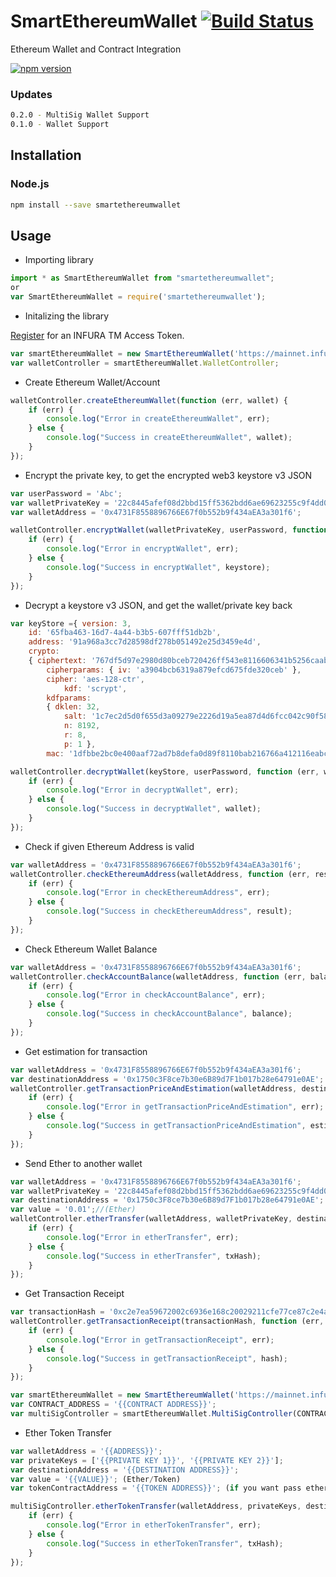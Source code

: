 # SmartEthereumWallet [![Build Status][travis-image]][travis-url]
Ethereum Wallet and Contract Integration

[![npm version](https://badge.fury.io/js/smartethereumwallet.svg)](https://badge.fury.io/js/smartethereumwallet)

### Updates

```bash
0.2.0 - MultiSig Wallet Support
0.1.0 - Wallet Support
```

## Installation

### Node.js

```bash
npm install --save smartethereumwallet
```

## Usage
- Importing library

```js
import * as SmartEthereumWallet from "smartethereumwallet";	
or
var SmartEthereumWallet = require('smartethereumwallet');
```

- Initalizing the library 


[Register](https://infura.io/signup) for an INFURA TM Access Token.

```js
var smartEthereumWallet = new SmartEthereumWallet('https://mainnet.infura.io/{{YOUR TOKEN}}');
var walletController = smartEthereumWallet.WalletController;
```


- Create Ethereum Wallet/Account 

```js
walletController.createEthereumWallet(function (err, wallet) {
    if (err) {
        console.log("Error in createEthereumWallet", err);
    } else {
        console.log("Success in createEthereumWallet", wallet);
    }
});
```


- Encrypt the private key, to get the encrypted web3 keystore v3 JSON

```js
var userPassword = 'Abc';
var walletPrivateKey = '22c8445afef08d2bbd15ff5362bdd6ae69623255c9f4dd0d29c316ee0754c222';
var walletAddress = '0x4731F8558896766E67f0b552b9f434aEA3a301f6';

walletController.encryptWallet(walletPrivateKey, userPassword, function (err, keystore) {
    if (err) {
        console.log("Error in encryptWallet", err);
    } else {
        console.log("Success in encryptWallet", keystore);
    }
});
```


- Decrypt a keystore v3 JSON, and get the wallet/private key back

```js
var keyStore ={ version: 3,
    id: '65fba463-16d7-4a44-b3b5-607fff51db2b',
    address: '91a968a3cc7d28598df278b051492e25d3459e4d',
    crypto:
    { ciphertext: '767df5d97e2980d80bceb720426ff543e8116606341b5256caab7eb71f3321ec',
        cipherparams: { iv: 'a3904bcb6319a879efcd675fde320ceb' },
        cipher: 'aes-128-ctr',
            kdf: 'scrypt',
        kdfparams:
        { dklen: 32,
            salt: '1c7ec2d5d0f655d3a09279e2226d19a5ea87d4d6fcc042c90f58cddbcbb2f2a0',
            n: 8192,
            r: 8,
            p: 1 },
        mac: '1dfbbe2bc0e400aaf72ad7b8defa0d89f8110bab216766a412116eabc68890a9' } };

walletController.decryptWallet(keyStore, userPassword, function (err, wallet) {
    if (err) {
        console.log("Error in decryptWallet", err);
    } else {
        console.log("Success in decryptWallet", wallet);
    }
});
```


- Check if given Ethereum Address is valid

```js
var walletAddress = '0x4731F8558896766E67f0b552b9f434aEA3a301f6';
walletController.checkEthereumAddress(walletAddress, function (err, result) {
    if (err) {
        console.log("Error in checkEthereumAddress", err);
    } else {
        console.log("Success in checkEthereumAddress", result);
    }
});
```


- Check Ethereum Wallet Balance

```js
var walletAddress = '0x4731F8558896766E67f0b552b9f434aEA3a301f6';
walletController.checkAccountBalance(walletAddress, function (err, balance) {
    if (err) {
        console.log("Error in checkAccountBalance", err);
    } else {
        console.log("Success in checkAccountBalance", balance);
    }
});
```


- Get estimation for transaction

```js
var walletAddress = '0x4731F8558896766E67f0b552b9f434aEA3a301f6';
var destinationAddress = '0x1750c3F8ce7b30e6B89d7F1b017b28e64791e0AE';
walletController.getTransactionPriceAndEstimation(walletAddress, destinationAddress, function (err, estimate) {
    if (err) {
        console.log("Error in getTransactionPriceAndEstimation", err);
    } else {
        console.log("Success in getTransactionPriceAndEstimation", estimate);
    }
});
```


- Send Ether to another wallet

```js
var walletAddress = '0x4731F8558896766E67f0b552b9f434aEA3a301f6';
var walletPrivateKey = '22c8445afef08d2bbd15ff5362bdd6ae69623255c9f4dd0d29c316ee0754c222';
var destinationAddress = '0x1750c3F8ce7b30e6B89d7F1b017b28e64791e0AE';
var value = '0.01';//(Ether)
walletController.etherTransfer(walletAddress, walletPrivateKey, destinationAddress, value, function (err, txHash) {
    if (err) {
        console.log("Error in etherTransfer", err);
    } else {
        console.log("Success in etherTransfer", txHash);
    }
});
```

- Get Transaction Receipt

```js
var transactionHash = '0xc2e7ea59672002c6936e168c20029211cfe77ce87c2e4a40f1debc8480e589a8';
walletController.getTransactionReceipt(transactionHash, function (err, hash) {
    if (err) {
        console.log("Error in getTransactionReceipt", err);
    } else {
        console.log("Success in getTransactionReceipt", hash);
    }
});
```


```js
var smartEthereumWallet = new SmartEthereumWallet('https://mainnet.infura.io/{{YOUR TOKEN}}');
var CONTRACT_ADDRESS = '{{CONTRACT ADDRESS}}';
var multiSigController = smartEthereumWallet.MultiSigController(CONTRACT_ADDRESS);
```



- Ether Token Transfer

```js
var walletAddress = '{{ADDRESS}}';
var privateKeys = ['{{PRIVATE KEY 1}}', '{{PRIVATE KEY 2}}'];
var destinationAddress = '{{DESTINATION ADDRESS}}';
var value = '{{VALUE}}'; (Ether/Token)
var tokenContractAddress = '{{TOKEN ADDRESS}}'; (if you want pass ether then put empty '')

multiSigController.etherTokenTransfer(walletAddress, privateKeys, destinationAddress, value, tokenContractAddress, function (err, txHash) {
    if (err) {
        console.log("Error in etherTokenTransfer", err);
    } else {
        console.log("Success in etherTokenTransfer", txHash);
    }
});
```
[travis-image]: https://travis-ci.org/thackerronak/SmartEthereumWallet.svg
[travis-url]: https://travis-ci.org/thackerronak/SmartEthereumWallet
